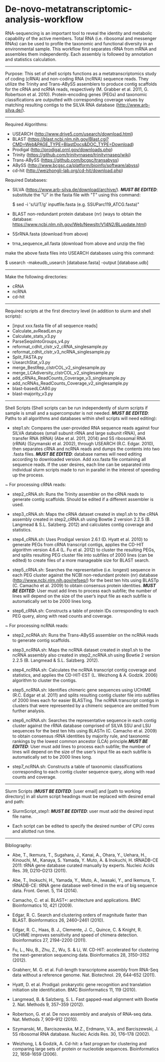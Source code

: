 # De-novo-metatranscriptomic-analysis-workflow
RNA-sequencing is an important tool to reveal the identity and metabolic capability of the active members. Total RNA (i.e. ribosomal and messenger RNAs) can be used to profile the taxonomic and functional diversity in an environmental sample. This workflow first separates rRNA from mRNA and assembles them independently. Each assembly is followed by annotation and statistics calculation.

------

Purpose: This set of shell scripts functions as a metatranscriptomics study of coding (cRNA) and non-coding RNA (ncRNA) sequence reads. They utilize the Trinity and Trans-ABySS assemblers to produce contig scaffolds for the cRNA and ncRNA reads, respectively (M. Grabber et al. 2011, G. Robertson et al. 2010). Protein-encoding genes (PEGs) and taxonomic classifications are outputted with corresponding coverage values by matching resulting contigs to the SILVA RNA database (http://www.arb-silva.de/).

------

Required Algorithms:

- USEARCH (http://www.drive5.com/usearch/download.html)
- BLAST (https://blast.ncbi.nlm.nih.gov/Blast.cgi?CMD=Web&PAGE_TYPE=BlastDocs&DOC_TYPE=Download)
- Prodigal (http://prodigal.ornl.gov/downloads.php)
- Trinity (https://github.com/trinityrnaseq/trinityrnaseq/wiki)
- Trans-ABySS (https://github.com/bcgsc/transabyss)
- ABySS (http://www.bcgsc.ca/platform/bioinfo/software/abyss)
- cd-hit (http://weizhongli-lab.org/cd-hit/download.php)

Required Databases:
- SILVA (https://www.arb-silva.de/download/archive/). *****MUST BE EDITED*****: substitute the "U" in the fasta file with "T" using this command:

  $ sed -i 's/U/T/g' inputfile.fasta (e.g. SSUParc119_ATCG.fasta)"

- BLAST non-redundant protein database (nr) (ways to obtain the database: https://www.ncbi.nlm.nih.gov/Web/Newsltr/V14N2/BLupdate.html)
- 5SrRNA.fasta (download from above)
- trna_sequence_all.fasta (download from above and unzip the file)

make the above fasta files into USEARCH databases using this command: 

  $ usearch -makeudb_usearch [database.fasta] -output [database.udb]

------

Make the following directories:

- cRNA
- ncRNA
- cd-hit

------ 

Required scripts at the first directory level (in addition to slurm and shell scripts):
- [input xxx.fasta file of all sequence reads]
- Calculate_avReadLen.py
- Calculate_stats_v3.py
- ParseSeqsIntoGroups_v4.py
- reformat_cdhit_clstr_v2_cRNA_singlesample.py
- reformat_cdhit_clstr_v3_ncRNA_singlesample.py
- Split_FASTA.py
- UsearchStat_v3.py
- merge_BestRep_clstrCOL_v2_singlesample.py
- merge_LCAdiversity_clstrCOL_v2_singlesample.py
- add_cRNAs_ReadCounts_Coverage_v3_singlesample.py
- add_ncRNAs_ReadCounts_Coverage_v2_singlesample.py
- blast-basedLCA80.py
- blast-majority_v3.py

------

Shell Scripts (Shell scripts can be run independently of slurm scripts if sample is small and a supercomputer is not needed. *****MUST BE EDITED*****: Paths to all algorithms and databases within shell scripts will need editing):

- step1.sh: Compares the user-provided RNA sequence reads against four SILVA databses (small subunit rRNA and large subunit rRNA), and transfer RNA (tRNA) (Abe et al. 2011, 2014) and 5S ribosomal RNA (rRNA) (Szymanski et al. 2002), through USEARCH (R.C. Edgar. 2010), then separates cRNA and ncRNA reads and dumps the contents into two .fasta files. *****MUST BE EDITED*****: database names will need editing according to downloaded version. Add xxx.fasta file containing all sequence reads. If the user desires, each line can be separated into individual slurm scripts made to run in parallel in the interest of speeding up the process.


~ For processing cRNA reads:

- step2_cRNA.sh: Runs the Trinity assembler on the cRNA reads to generate contig scaffolds. Should be edited if a different assembler is used. 

- step3_cRNA.sh: Maps the cRNA dataset created in step1.sh to the cRNA assembly created in step2_cRNA.sh using Bowtie 2 version 2.2.5 (B. Langmead & S.L. Salzberg. 2012) and calculates contig coverage and statistics. 

- step4_cRNA.sh: Uses Prodigal version 2.6.1 (D. Hyatt et al. 2010) to generate PEGs from cRNA transcript contigs, applies the CD-HIT algorithm version 4.6.4 (L. Fu et al. 2012) to cluster the resulting PEGs, and splits resulting PEG cluster file into subfiles of 2000 lines (can be edited) to create files of a more manageable size for BLAST search.

- step5_cRNA.sh: Searches the representative (i.e. longest) sequence in each PEG cluster against the NCBI non-redundant protein (nr) database (http://www.ncbi.nlm.nih.gov/refseq/) for the best ten hits using BLASTp (C. Camacho et al. 2009) to obtain consensus protein identities. *****MUST BE EDITED*****: User must add lines to process each subfile; the number of lines will depend on the size of the user’s input file as each subfile is automatically set to be 2000 lines long.

- step6_cRNA.sh: Constructs a table of protein IDs corresponding to each PEG query, along with read counts and coverage.


~ For processing ncRNA reads:

- step2_ncRNA.sh: Runs the Trans-ABySS assembler on the ncRNA reads to generate contig scaffolds.

- step3_ncRNA.sh: Maps the ncRNA dataset created in step1.sh to the ncRNA assembly also created in step2_ncRNA.sh using Bowtie 2 version 2.2.5 (B. Langmead & S.L. Salzberg. 2012).

- step4_ncRNA.sh: Calculates the ncRNA transcript contig coverage and statistics, and applies the CD-HIT-EST (L. Weizhong & A. Godzik. 2006) algorithm to cluster the contigs.

- step5_ncRNA.sh: Identifies chimeric gene sequences using UCHIME (R.C. Edgar et al. 2011) and splits resulting contig cluster file into subfiles of 2000 lines each for easier BLASTing. The ncRNA transcript contigs in clusters that were represented by a chimeric sequence are omitted from further analysis.

- step6_ncRNA.sh: Searches the representative sequence in each contig cluster against the rRNA database comprised of SILVA SSU and LSU sequences for the best ten hits using BLASTn (C. Camacho et al. 2009) to obtain consensus rRNA identities by majority rule, and taxonomic rankings by the lowest common ancestor (LCA) principle.*****MUST BE EDITED*****: User must add lines to process each subfile; the number of lines will depend on the size of the user’s input file as each subfile is automatically set to be 2000 lines long.

- step7_ncRNA.sh: Constructs a table of taxonomic classifications corresponding to each contig cluster sequence query, along with read counts and coverage.

------

Slurm Scripts (*****MUST BE EDITED*****: [user email] and [path to working directory] in all slurm script headings must be replaced with desired email and path: 

- SlurmScript_step1: *****MUST BE EDITED*****: user must add the desired input file name.

- Each script can be edited to specify the desired number of CPU cores and allotted run time.

------

Bibliography:

- Abe, T., Ikemura, T., Sugahara, J., Kanai, A., Ohara, Y., Uehara, H., Kinouchi, M., Kanaya, S. Yamada, Y. Muto, A. & Inokuchi, H. tRNADB-CE 2011: tRNA gene database curated manually by experts. Nucleic Acids Res. 39, D210–D213 (2011).

- Abe, T., Inokuchi, H., Yamada, Y., Muto, A., Iwasaki, Y., and Ikemura, T. tRNADB-CE: tRNA gene database well-timed in the era of big sequence data. Front. Genet. 5, 114 (2014).

- Camacho, C. et al. BLAST+: architecture and applications. BMC Bioinformatics 10, 421 (2009).

- Edgar, R. C. Search and clustering orders of magnitude faster than BLAST. Bioinformatics 26, 2460–2461 (2010).

- Edgar, R. C., Haas, B. J., Clemente, J. C., Quince, C. & Knight, R. UCHIME improves sensitivity and speed of chimera detection. Bioinformatics 27, 2194–2200 (2011).

- Fu, L., Niu, B., Zhu, Z., Wu, S. & Li, W. CD-HIT: accelerated for clustering the next-generation sequencing data. Bioinformatics 28, 3150–3152 (2012).

- Grabherr, M. G. et al. Full-length transcriptome assembly from RNA-Seq data without a reference genome. Nat. Biotechnol. 29, 644–652 (2011).

- Hyatt, D. et al. Prodigal: prokaryotic gene recognition and translation initiation site identification. BMC Bioinformatics 11, 119 (2010).

- Langmead, B. & Salzberg, S. L. Fast gapped-read alignment with Bowtie 2. Nat. Methods 9, 357–359 (2012).

- Robertson, G. et al. De novo assembly and analysis of RNA-seq data. Nat. Methods 7, 909–912 (2010).

- Szymanski, M., Barciszewska, M.Z., Erdmann, V.A., and Barciszewski, J. 5S ribosomal RNA database. Nucleic Acids Res. 30, 176–178 (2002).

- Weizhong, L & Godzik, A. Cd-hit: a fast program for clustering and comparing large sets of protein or nucleotide sequences. Bioinformatics 22, 1658-1659 (2006).
